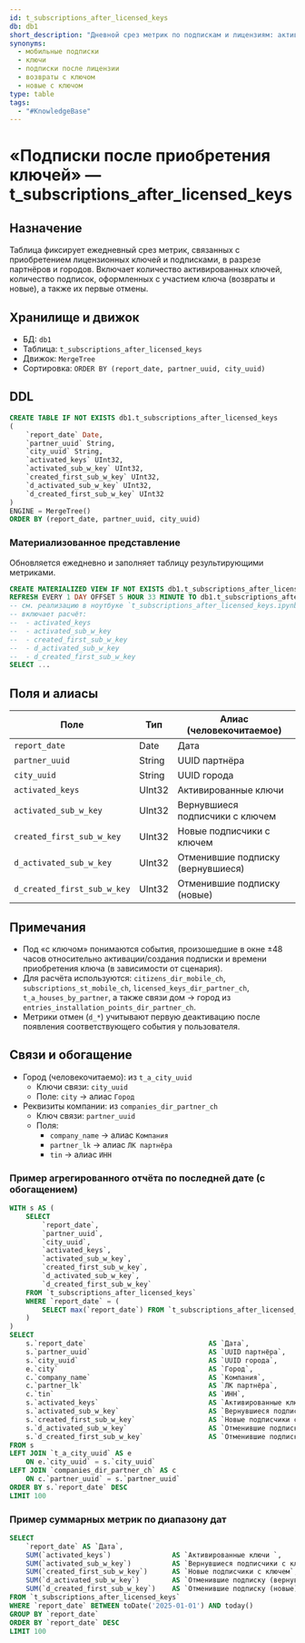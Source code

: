 ```yaml
---
id: t_subscriptions_after_licensed_keys
db: db1
short_description: "Дневной срез метрик по подпискам и лицензиям: активированные ключи, подписки с ключом (возвраты/новые) и их отмены в разрезе партнёров и городов."
synonyms:
  - мобильные подписки
  - ключи
  - подписки после лицензии
  - возвраты с ключом
  - новые с ключом
type: table
tags:
  - "#KnowledgeBase"
---
```


# «Подписки после приобретения ключей» — t_subscriptions_after_licensed_keys

## Назначение
Таблица фиксирует ежедневный срез метрик, связанных с приобретением лицензионных ключей и подписками, в разрезе партнёров и городов. Включает количество активированных ключей, количество подписок, оформленных с участием ключа (возвраты и новые), а также их первые отмены.

## Хранилище и движок
- БД: `db1`
- Таблица: `t_subscriptions_after_licensed_keys`
- Движок: `MergeTree`
- Сортировка: `ORDER BY (report_date, partner_uuid, city_uuid)`

## DDL
```sql
CREATE TABLE IF NOT EXISTS db1.t_subscriptions_after_licensed_keys
(
    `report_date` Date,
    `partner_uuid` String,
    `city_uuid` String,
    `activated_keys` UInt32,
    `activated_sub_w_key` UInt32,
    `created_first_sub_w_key` UInt32,
    `d_activated_sub_w_key` UInt32,
    `d_created_first_sub_w_key` UInt32
)
ENGINE = MergeTree()
ORDER BY (report_date, partner_uuid, city_uuid)
```

### Материализованное представление
Обновляется ежедневно и заполняет таблицу результирующими метриками.
```sql
CREATE MATERIALIZED VIEW IF NOT EXISTS db1.t_subscriptions_after_licensed_keys_mv
REFRESH EVERY 1 DAY OFFSET 5 HOUR 33 MINUTE TO db1.t_subscriptions_after_licensed_keys AS
-- см. реализацию в ноутбуке `t_subscriptions_after_licensed_keys.ipynb`
-- включает расчёт:
--  - activated_keys
--  - activated_sub_w_key
--  - created_first_sub_w_key
--  - d_activated_sub_w_key
--  - d_created_first_sub_w_key
SELECT ...
```

## Поля и алиасы
| Поле                         | Тип    | Алиас (человекочитаемое)                     |
|-----------------------------|--------|----------------------------------------------|
| `report_date`               | Date   | Дата                                         |
| `partner_uuid`              | String | UUID партнёра                                |
| `city_uuid`                 | String | UUID города                                  |
| `activated_keys`            | UInt32 | Активированные ключи                          |
| `activated_sub_w_key`       | UInt32 | Вернувшиеся подписчики с ключем               |
| `created_first_sub_w_key`   | UInt32 | Новые подписчики с ключем                     |
| `d_activated_sub_w_key`     | UInt32 | Отменившие подписку (вернувшиеся)             |
| `d_created_first_sub_w_key` | UInt32 | Отменившие подписку (новые)                   |

## Примечания
- Под «с ключом» понимаются события, произошедшие в окне ±48 часов относительно активации/создания подписки и времени приобретения ключа (в зависимости от сценария).
- Для расчёта используются: `citizens_dir_mobile_ch`, `subscriptions_st_mobile_ch`, `licensed_keys_dir_partner_ch`, `t_a_houses_by_partner`, а также связи дом → город из `entries_installation_points_dir_partner_ch`.
- Метрики отмен (`d_*`) учитывают первую деактивацию после появления соответствующего события у пользователя.

## Связи и обогащение
- Город (человекочитаемо): из `t_a_city_uuid`
  - Ключи связи: `city_uuid`
  - Поле: `city` → алиас `Город`
- Реквизиты компании: из `companies_dir_partner_ch`
  - Ключ связи: `partner_uuid`
  - Поля:
    - `company_name` → алиас `Компания`
    - `partner_lk` → алиас `ЛК партнёра`
    - `tin` → алиас `ИНН`

### Пример агрегированного отчёта по последней дате (с обогащением)
```sql
WITH s AS (
    SELECT
        `report_date`,
        `partner_uuid`,
        `city_uuid`,
        `activated_keys`,
        `activated_sub_w_key`,
        `created_first_sub_w_key`,
        `d_activated_sub_w_key`,
        `d_created_first_sub_w_key`
    FROM `t_subscriptions_after_licensed_keys`
    WHERE `report_date` = (
        SELECT max(`report_date`) FROM `t_subscriptions_after_licensed_keys`
    )
)
SELECT
    s.`report_date`                              AS `Дата`,
    s.`partner_uuid`                             AS `UUID партнёра`,
    s.`city_uuid`                                AS `UUID города`,
    e.`city`                                     AS `Город`,
    c.`company_name`                             AS `Компания`,
    c.`partner_lk`                               AS `ЛК партнёра`,
    c.`tin`                                      AS `ИНН`,
    s.`activated_keys`                           AS `Активированные ключи `,
    s.`activated_sub_w_key`                      AS `Вернувшиеся подписчики с ключем`,
    s.`created_first_sub_w_key`                  AS `Новые подписчики с ключем`,
    s.`d_activated_sub_w_key`                    AS `Отменившие подписку (вернувшиеся)`,
    s.`d_created_first_sub_w_key`                AS `Отменившие подписку (новые)`
FROM s
LEFT JOIN `t_a_city_uuid` AS e
    ON e.`city_uuid` = s.`city_uuid`
LEFT JOIN `companies_dir_partner_ch` AS c
    ON c.`partner_uuid` = s.`partner_uuid`
ORDER BY s.`report_date` DESC
LIMIT 100
```

### Пример суммарных метрик по диапазону дат
```sql
SELECT
    `report_date` AS `Дата`,
    SUM(`activated_keys`)               AS `Активированные ключи `,
    SUM(`activated_sub_w_key`)          AS `Вернувшиеся подписчики с ключем`,
    SUM(`created_first_sub_w_key`)      AS `Новые подписчики с ключем`,
    SUM(`d_activated_sub_w_key`)        AS `Отменившие подписку (вернувшиеся)`,
    SUM(`d_created_first_sub_w_key`)    AS `Отменившие подписку (новые)`
FROM `t_subscriptions_after_licensed_keys`
WHERE `report_date` BETWEEN toDate('2025-01-01') AND today()
GROUP BY `report_date`
ORDER BY `report_date` DESC
LIMIT 100
```
